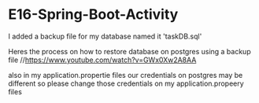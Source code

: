 # E16-Spring-Boot-Activity


I added a backup file for my database named it 'taskDB.sql'

Heres the process on how to restore database on postgres using a backup file //https://www.youtube.com/watch?v=GWx0Xw2A8AA

also in my application.propertie files our credentials on postgres may be different so please change those credentials on my application.propeery files
